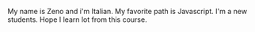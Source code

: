 My name is Zeno and i'm Italian.
My favorite path is Javascript.
I'm a new students. Hope I learn lot from this course.
